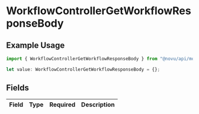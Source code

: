 # WorkflowControllerGetWorkflowResponseBody

## Example Usage

```typescript
import { WorkflowControllerGetWorkflowResponseBody } from "@novu/api/models/operations";

let value: WorkflowControllerGetWorkflowResponseBody = {};
```

## Fields

| Field       | Type        | Required    | Description |
| ----------- | ----------- | ----------- | ----------- |